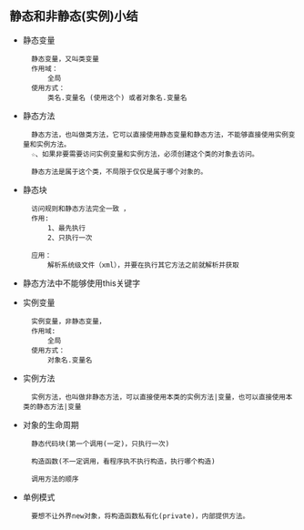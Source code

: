 ## 静态和非静态(实例)小结

- 静态变量

        静态变量，又叫类变量
        作用域：
            全局  
        使用方式：
            类名.变量名 (使用这个) 或者对象名.变量名

- 静态方法

        静态方法，也叫做类方法，它可以直接使用静态变量和静态方法，不能够直接使用实例变量和实例方法。
        ☆、如果非要需要访问实例变量和实例方法，必须创建这个类的对象去访问。
        
        静态方法是属于这个类，不局限于仅仅是属于哪个对象的。

- 静态块

        访问规则和静态方法完全一致 ，
        作用:
            1、最先执行
            2、只执行一次
            
        应用：
            解析系统级文件（xml），并要在执行其它方法之前就解析并获取

- 静态方法中不能够使用this关键字

- 实例变量

        实例变量，非静态变量，
        作用域:
            全局 
        使用方式：
            对象名.变量名
            
            
- 实例方法

        实例方法，也叫做非静态方法，可以直接使用本类的实例方法|变量，也可以直接使用本类的静态方法|变量
        
        
- 对象的生命周期

        静态代码块(第一个调用(一定)，只执行一次)
        
        构造函数(不一定调用，看程序执不执行构造，执行哪个构造)
        
        调用方法的顺序
        
        
- 单例模式

        要想不让外界new对象，将构造函数私有化(private)，内部提供方法。
        
    